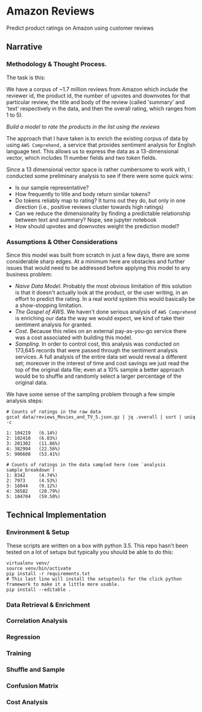 # Amazon Reviews
Predict product ratings on Amazon using customer reviews


## Narrative

### Methodology & Thought Process.
The task is this:

We have a corpus of ~1.7 million reviews from Amazon which include the reviewer id, the product id, the number of upvotes and downvotes for that particular review, the title and body of the review (called 'summary' and 'text' respectively in the data, and then the overall rating, which ranges from 1 to 5).

_Build a model to rate the products in the list using the reviews_

The approach that I have taken is to enrich the existing corpus of data by using `AWS Comprehend,` a service that provides sentiment analysis for English language text. This allows us to express the data as a 13-dimensional vector, which includes 11 number fields and two token fields.

Since a 13 dimensional vector space is rather cumbersome to work with, I conducted some preliminary analysis to see if there were some quick wins:

- Is our sample representative?
- How frequently to title and body return similar tokens?
- Do tokens reliably map to rating?
	It turns out they do, but only in one direction (i.e., positive reviews cluster towards high ratings)
- Can we reduce the dimensionality by finding a predictable relationship between text and summary?
	Nope, see jupyter notebook
- How should upvotes and downvotes weight the prediction model?


### Assumptions & Other Considerations
Since this model was built from scratch in just a few days, there are some considerable sharp edges. At a minimum here are obstacles and further issues that would need to be addressed before applying this model to any business problem:

- _Naive Data Model_. Probably the most obvious limitation of this solution is that it doesn't actually look at the product, or the user writing, in an effort to predict the rating. In a real world system this would basically be a show-stopping limitation.
- _The Gospel of AWS_. We haven't done serious analysis of `AWS Comprehend` is enriching our data the way we would expect, we kind of take their sentiment analysis for granted.
- _Cost_. Because this relies on an external pay-as-you-go service there was a cost associated with building this model.
- _Sampling_. In order to control cost, this analysis was conducted on 173,645 records that were passed through the sentiment analysis services. A full analysis of the entire data set would reveal a different set; moreover in the interest of time and cost savings we just read the top of the original data file; even at a 10% sample a better approach would be to shuffle and randomly select a larger percentage of the original data.

We have some sense of the sampling problem through a few simple analysis steps:

```
# Counts of ratings in the raw data
gzcat data/reviews_Movies_and_TV_5.json.gz | jq .overall | sort | uniq -c

1: 104219 	(6.14%)
2: 102410 	(6.03%)
3: 201302 	(11.86%)
4: 382994 	(22.56%)
5: 906608 	(53.41%)

# Counts of ratings in the data sampled here (see `analysis sample_breakdown`)
1: 8342 	(4.74%)
2: 7973 	(4.53%)
3: 16044 	(9.12%)
4: 36582 	(20.79%)
5: 104704 	(59.50%)
```



## Technical Implementation

### Environment & Setup
These scripts are written on a box with python 3.5. This repo hasn't been tested on a lot of setups but typically you should be able to do this:

```
virtualenv venv/
source venv/bin/activate
pip install -r requirements.txt
# This last line will install the setuptools for the click python framework to make it a little more usable.
pip install --editable .
```

### Data Retrieval & Enrichment

### Correlation Analysis

### Regression

### Training

### Shuffle and Sample

### Confusion Matrix

### Cost Analysis

